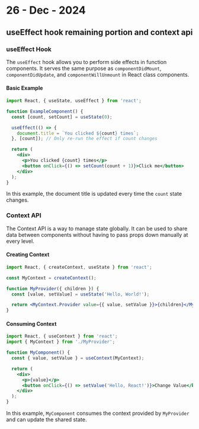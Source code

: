 # 26 - Dec - 2024

## useEffect hook remaining portion and context api

### useEffect Hook

The `useEffect` hook allows you to perform side effects in function components. It serves the same purpose as `componentDidMount`, `componentDidUpdate`, and `componentWillUnmount` in React class components.

#### Basic Example

```jsx
import React, { useState, useEffect } from 'react';

function ExampleComponent() {
  const [count, setCount] = useState(0);

  useEffect(() => {
    document.title = `You clicked ${count} times`;
  }, [count]); // Only re-run the effect if count changes

  return (
    <div>
      <p>You clicked {count} times</p>
      <button onClick={() => setCount(count + 1)}>Click me</button>
    </div>
  );
}
```

In this example, the document title is updated every time the `count` state changes.

### Context API

The Context API is a way to manage state globally. It can be used to share data between components without having to pass props down manually at every level.

#### Creating Context

```jsx
import React, { createContext, useState } from 'react';

const MyContext = createContext();

function MyProvider({ children }) {
  const [value, setValue] = useState('Hello, World!');

  return <MyContext.Provider value={{ value, setValue }}>{children}</MyContext.Provider>;
}
```

#### Consuming Context

```jsx
import React, { useContext } from 'react';
import { MyContext } from './MyProvider';

function MyComponent() {
  const { value, setValue } = useContext(MyContext);

  return (
    <div>
      <p>{value}</p>
      <button onClick={() => setValue('Hello, React!')}>Change Value</button>
    </div>
  );
}
```

In this example, `MyComponent` consumes the context provided by `MyProvider` and can update the shared state.
